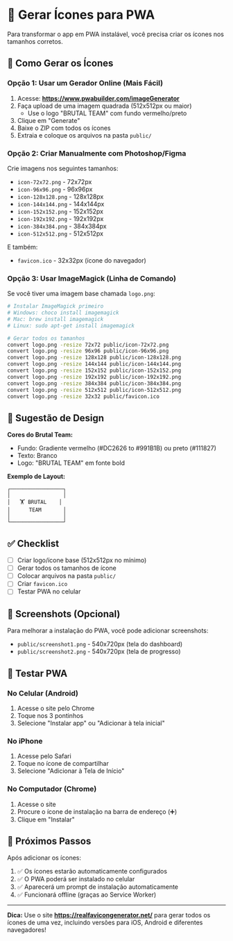 # 📱 Gerar Ícones para PWA

Para transformar o app em PWA instalável, você precisa criar os ícones nos tamanhos corretos.

## 🎨 Como Gerar os Ícones

### Opção 1: Usar um Gerador Online (Mais Fácil)

1. Acesse: **https://www.pwabuilder.com/imageGenerator**
2. Faça upload de uma imagem quadrada (512x512px ou maior)
   - Use o logo "BRUTAL TEAM" com fundo vermelho/preto
3. Clique em "Generate"
4. Baixe o ZIP com todos os ícones
5. Extraia e coloque os arquivos na pasta `public/`

### Opção 2: Criar Manualmente com Photoshop/Figma

Crie imagens nos seguintes tamanhos:
- `icon-72x72.png` - 72x72px
- `icon-96x96.png` - 96x96px
- `icon-128x128.png` - 128x128px
- `icon-144x144.png` - 144x144px
- `icon-152x152.png` - 152x152px
- `icon-192x192.png` - 192x192px
- `icon-384x384.png` - 384x384px
- `icon-512x512.png` - 512x512px

E também:
- `favicon.ico` - 32x32px (ícone do navegador)

### Opção 3: Usar ImageMagick (Linha de Comando)

Se você tiver uma imagem base chamada `logo.png`:

```bash
# Instalar ImageMagick primeiro
# Windows: choco install imagemagick
# Mac: brew install imagemagick
# Linux: sudo apt-get install imagemagick

# Gerar todos os tamanhos
convert logo.png -resize 72x72 public/icon-72x72.png
convert logo.png -resize 96x96 public/icon-96x96.png
convert logo.png -resize 128x128 public/icon-128x128.png
convert logo.png -resize 144x144 public/icon-144x144.png
convert logo.png -resize 152x152 public/icon-152x152.png
convert logo.png -resize 192x192 public/icon-192x192.png
convert logo.png -resize 384x384 public/icon-384x384.png
convert logo.png -resize 512x512 public/icon-512x512.png
convert logo.png -resize 32x32 public/favicon.ico
```

## 🎨 Sugestão de Design

**Cores do Brutal Team:**
- Fundo: Gradiente vermelho (#DC2626 to #991B1B) ou preto (#111827)
- Texto: Branco
- Logo: "BRUTAL TEAM" em fonte bold

**Exemplo de Layout:**
```
┌─────────────────┐
│                 │
│   🏋️ BRUTAL    │
│      TEAM       │
│                 │
└─────────────────┘
```

## ✅ Checklist

- [ ] Criar logo/ícone base (512x512px no mínimo)
- [ ] Gerar todos os tamanhos de ícone
- [ ] Colocar arquivos na pasta `public/`
- [ ] Criar `favicon.ico`
- [ ] Testar PWA no celular

## 📸 Screenshots (Opcional)

Para melhorar a instalação do PWA, você pode adicionar screenshots:

- `public/screenshot1.png` - 540x720px (tela do dashboard)
- `public/screenshot2.png` - 540x720px (tela de progresso)

## 🧪 Testar PWA

### No Celular (Android)

1. Acesse o site pelo Chrome
2. Toque nos 3 pontinhos
3. Selecione "Instalar app" ou "Adicionar à tela inicial"

### No iPhone

1. Acesse pelo Safari
2. Toque no ícone de compartilhar
3. Selecione "Adicionar à Tela de Início"

### No Computador (Chrome)

1. Acesse o site
2. Procure o ícone de instalação na barra de endereço (➕)
3. Clique em "Instalar"

## 🎯 Próximos Passos

Após adicionar os ícones:

1. ✅ Os ícones estarão automaticamente configurados
2. ✅ O PWA poderá ser instalado no celular
3. ✅ Aparecerá um prompt de instalação automaticamente
4. ✅ Funcionará offline (graças ao Service Worker)

---

**Dica:** Use o site **https://realfavicongenerator.net/** para gerar todos os ícones de uma vez, incluindo versões para iOS, Android e diferentes navegadores!
